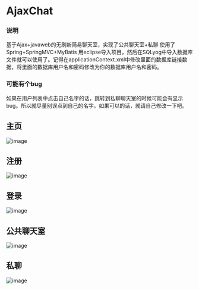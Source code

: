 # AjaxChat
### 说明
基于Ajax+javaweb的无刷新简易聊天室，实现了公共聊天室+私聊
使用了Spring+SpringMVC+MyBatis
用eclipse导入项目，然后在SQLyog中导入数据库文件就可以使用了。记得在applicationContext.xml中修改里面的数据库链接数据，将里面的数据库用户名和密码修改为你的数据库用户名和密码。
### 可能有个bug
如果在用户列表中点击自己名字的话，跳转到私聊聊天室的时候可能会有显示bug。所以就尽量别误点到自己的名字。如果可以的话，就请自己修改一下吧。
## 主页
![image](https://github.com/kurodasense/AjaxChat/raw/main/img/index.jpg)
## 注册
![image](https://github.com/kurodasense/AjaxChat/raw/main/img/regist.jpg)
## 登录
![image](https://github.com/kurodasense/AjaxChat/raw/main/img/login.jpg)
## 公共聊天室
![image](https://github.com/kurodasense/AjaxChat/raw/main/img/chat.jpg)
## 私聊
![image](https://github.com/kurodasense/AjaxChat/raw/main/img/siliao.jpg)
